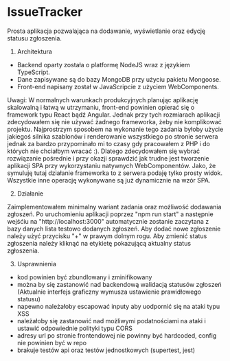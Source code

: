 # IssueTracker

Prosta aplikacja pozwalająca na dodawanie, wyświetlanie oraz edycję statusu zgłoszenia.

1. Architektura

- Backend oparty została o platformę NodeJS wraz z językiem TypeScript.
- Dane zapisywane są do bazy MongoDB przy użyciu pakietu Mongoose.
- Front-end napisany został w JavaScripcie z użyciem WebComponents.

Uwagi: W normalnych warunkach produkcyjnych planując aplikację skalowalną i łatwą w utrzymaniu,
front-end powinien opierać się o framework typu React bądź Angular.
Jednak przy tych rozmiarach aplikacji zdecydowałem się nie używać żadnego frameworka, żeby nie komplikować projektu.
Najprostrzym sposobem na wykonanie tego zadania byłoby użycie jakiegoś silnika szablonów
i renderowanie wszystkiego po stronie serwera jednak za bardzo przypominało mi to czasy gdy pracowałem z PHP
i do których nie chciałbym wracać :). Dlatego zdecydowałem się wybrać rozwiązanie pośrednie i przy okazji sprawdzić
jak trudne jest tworzenie aplikacji SPA przy wykorzystaniu natywnych WebComponentów. Jako, że symuluję tutaj działanie 
frameworka to z serwera podaję tylko prosty widok. Wszystkie inne operację wykonywane są już dynamicznie na wzór SPA.


2. Działanie

Zaimplementowałem minimalny wariant zadania oraz możliwość dodawania zgłoszeń.
Po uruchomieniu aplikacji poprzez "npm run start" a następnie wejśćiu na "http://localhost:3000" automatycznie zostanie
zaczytana z bazy danych lista testowo dodanych zgłoszeń. Aby dodać nowe zgłoszenie należy użyć przycisku "+"
w prawym dolnym rogu. Aby zmienić status zgłoszenia należy kliknąć na etykietę pokazującą aktualny status zgłoszenia.

3. Usprawnienia

- kod powinien być zbundlowany i zminifikowany
- można by się zastanowić nad backendową walidacją statusów zgłoszeń (Aktualnie interfejs graficzny wymusza ustawienie
prawidłowego statusu)
- napewno należałoby escapować inputy aby uodpornić się na ataki typu XSS
- należałoby się zastanowić nad możliwymi podatnościami na ataki i ustawić odpowiednie polityki typu CORS
- adresy url po stronie frontendowej nie powinny być hardcoded, config nie powinien być w repo
- brakuje testów api oraz testów jednostkowych (supertest, jest)
